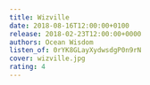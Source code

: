 ```yaml
---
title: Wizville
date: 2018-08-16T12:00:00+0100
release: 2018-02-23T12:00:00+0000
authors: Ocean Wisdom
listen_of: 0rYK8GLayXydwsdgP0n9rN
cover: wizville.jpg
rating: 4
---
```

